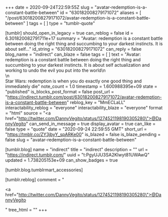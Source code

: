 +++
date = 2020-09-24T22:59:55Z
slug = "avatar-redemption-is-a-constant-battle-between"
id = "630182008279171072"
aliases = [ "/post/630182008279171072/avatar-redemption-is-a-constant-battle-between" ]
tags = [ ]
type = "tumblr-quote"

[tumblr]
should_open_in_legacy = true
can_reblog = false
id = 6.301820082791711e+17
summary = "Avatar: redemption is a constant battle between doing the right thing and succumbing to your darkest instincts. It is about self..."
id_string = "630182008279171072"
can_reply = false
blog_name = "indirect"
can_blaze = false
tags = [ ]
text = "Avatar: redemption is a constant battle between doing the right thing and succumbing to your darkest instincts. It is about self actualization and working to undo the evil you put into the world\n<br/>\n<br/>Star Wars: redemption is when you do exactly one good thing and immediately die"
note_count = 1.0
timestamp = 1.600988395e+09
state = "published"
is_blocks_post_format = false
post_url = "https://indirect.tumblr.com/post/630182008279171072/avatar-redemption-is-a-constant-battle-between"
reblog_key = "MmECLaLL"
interactability_reblog = "everyone"
interactability_blaze = "everyone"
format = "html"
source = "<a href=\"http://twitter.com/DannyVegito/status/1274521198190305280\">@DannyVegito</a>"
can_send_in_message = true
display_avatar = true
can_like = false
type = "quote"
date = "2020-09-24 22:59:55 GMT"
short_url = "https://tmblr.co/ZY3jbyY_spARKe00"
is_blazed = false
is_blaze_pending = false
slug = "avatar-redemption-is-a-constant-battle-between"

[tumblr.blog]
name = "indirect"
title = "indirect"
description = ""
url = "https://indirect.tumblr.com/"
uuid = "t:PgyUJU3SA2Klwyt81UWAwQ"
updated = 1.738205153e+09
can_show_badges = true

[tumblr.blog.tumblrmart_accessories]

[tumblr.reblog]
comment = "<p><a href=\"http://twitter.com/DannyVegito/status/1274521198190305280\">@DannyVegito</a></p>"
tree_html = ""
+++
